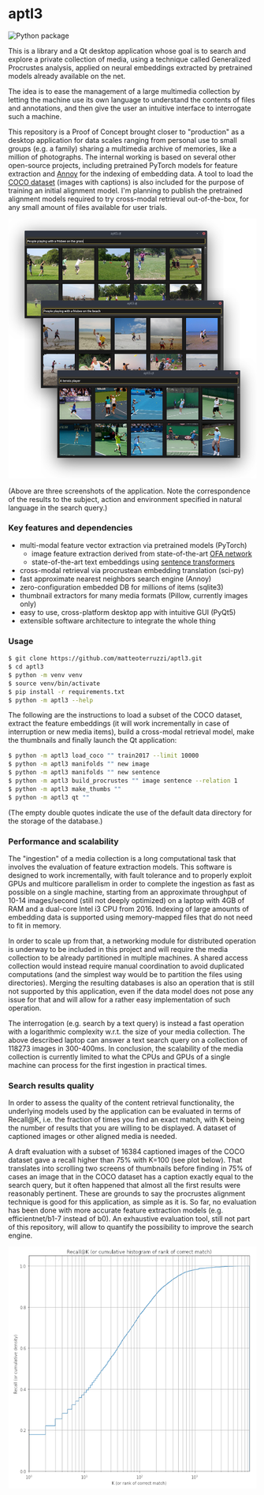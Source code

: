 aptl3
=====

![Python package](https://github.com/matteoterruzzi/aptl3/workflows/Python%20package/badge.svg)

This is a library and a Qt desktop application whose goal is to search and explore a private collection of media,
using a technique called Generalized Procrustes analysis, applied on neural embeddings extracted by pretrained models already available on the net.

The idea is to ease the management of a large multimedia collection by letting the machine use its own language to understand
the contents of files and annotations, and then give the user an intuitive interface to interrogate such a machine.

This repository is a Proof of Concept brought closer to "production" as a desktop application for data scales ranging from
personal use to small groups (e.g. a family) sharing a multimedia archive of memories, like a million of photographs.
The internal working is based on several other open-source projects,
including pretrained PyTorch models for feature extraction and [Annoy](https://github.com/spotify/annoy) for the indexing of embedding data.
A tool to load the [COCO dataset](https://cocodataset.org/) (images with captions) is also included for the purpose of training an initial alignment model.
I'm planning to publish the pretrained alignment models required to try cross-modal retrieval out-of-the-box, 
for any small amount of files available for user trials.

![Screenshot of the application](docs/screens_overlay.png)

(Above are three screenshots of the application. Note the correspondence of the results to the subject, action and environment specified in natural language in the search query.)


### Key features and dependencies

- multi-modal feature vector extraction via pretrained models (PyTorch)
	- image feature extraction derived from state-of-the-art [OFA network](https://hanlab.mit.edu/projects/ofa/)
	- state-of-the-art text embeddings using [sentence transformers](https://www.sbert.net/)
- cross-modal retrieval via procrustean embedding translation (sci-py)
- fast approximate nearest neighbors search engine (Annoy)
- zero-configuration embedded DB for millions of items (sqlite3)
- thumbnail extractors for many media formats (Pillow, currently images only)
- easy to use, cross-platform desktop app with intuitive GUI (PyQt5)
- extensible software architecture to integrate the whole thing


### Usage

```bash
$ git clone https://github.com/matteoterruzzi/aptl3.git
$ cd aptl3
$ python -m venv venv
$ source venv/bin/activate
$ pip install -r requirements.txt
$ python -m aptl3 --help
```

The following are the instructions to load a subset of the COCO dataset,
extract the feature embeddings (it will work incrementally in case of interruption or new media items),
build a cross-modal retrieval model,
make the thumbnails and finally launch the Qt application:
```bash
$ python -m aptl3 load_coco "" train2017 --limit 10000
$ python -m aptl3 manifolds "" new image 
$ python -m aptl3 manifolds "" new sentence
$ python -m aptl3 build_procrustes "" image sentence --relation 1
$ python -m aptl3 make_thumbs ""
$ python -m aptl3 qt ""
```
(The empty double quotes indicate the use of the default data directory for the storage of the database.)

### Performance and scalability

The "ingestion" of a media collection is a long computational task that involves the evaluation of feature extraction models.
This software is designed to work incrementally, with fault tolerance and to properly exploit GPUs and multicore parallelism
in order to complete the ingestion as fast as possible on a single machine,
starting from an approximate throughput of 10-14 images/second (still not deeply optimized) on a laptop with 4GB of RAM and a dual-core Intel i3 CPU from 2016.
Indexing of large amounts of embedding data is supported using memory-mapped files that do not need to fit in memory.

In order to scale up from that, 
a networking module for distributed operation is underway to be included in this project
and will require the media collection to be already partitioned in multiple machines.
A shared access collection would instead require manual coordination to avoid duplicated computations
(and the simplest way would be to partition the files using directories).
Merging the resulting databases is also an operation that is still not supported by this application,
even if the data model does not pose any issue for that and will allow for a rather easy implementation of such operation.

The interrogation (e.g. search by a text query) is instead a fast operation with a logarithmic complexity w.r.t. the size of your media collection.
The above described laptop can answer a text search query on a collection of 118273 images in 300-400ms.
In conclusion, the scalability of the media collection is currently limited to what the CPUs and GPUs of a single machine can process for the first ingestion in practical times.


### Search results quality

In order to assess the quality of the content retrieval functionality,
the underlying models used by the application can be evaluated in terms of Recall@K, i.e. the fraction of times you find an exact match, 
with K being the number of results that you are willing to be displayed.
A dataset of captioned images or other aligned media is needed.

A draft evaluation with a subset of 16384 captioned images of the COCO dataset gave a recall higher than 75% with K=100 (see plot below).
That translates into scrolling two screens of thumbnails
before finding in 75% of cases an image that in the COCO dataset has a caption exactly equal to the search query,
but it often happened that almost all the first results were reasonably pertinent.
These are grounds to say the procrustes alignment technique is good for this application, as simple as it is.
So far, no evaluation has been done with more accurate feature extraction models (e.g. efficientnet/b1-7 instead of b0).
An exhaustive evaluation tool, still not part of this repository, will allow to quantify the possibility to improve the search engine.

![Plot of Recall@K](docs/plot_recall.png)
